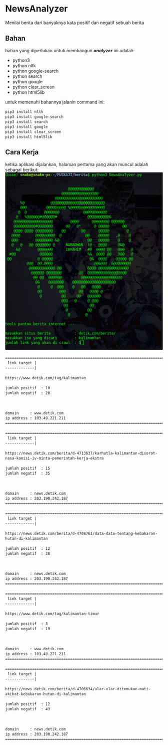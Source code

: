 # NewsAnalyzer
Menilai berita dari banyaknya kata positif dan negatif sebuah berita

## Bahan
bahan yang diperlukan untuk membangun ***analyzer*** ini adalah:
- python3
- python nltk
- python google-search
- python search
- python google
- python clear_screen
- python html5lib

untuk memenuhi bahannya jalanin command ini:
```
pip3 install nltk
pip3 install google-search
pip3 install search
pip3 install google
pip3 install clear_screen
pip3 install html5lib
```
## Cara Kerja
ketika aplikasi dijalankan, halaman pertama yang akan muncul adalah sebagai berikut:
   <br />
![Screenshot](1.png)

```
========================================================================
 link target |
-------------|

https://www.detik.com/tag/kalimantan

jumlah positif  : 10
jumlah negatif  : 20



domain     : www.detik.com
ip address : 103.49.221.211
========================================================================

========================================================================
 link target |
-------------|

https://news.detik.com/berita/d-4713637/karhutla-kalimantan-disorot-nasa-komisi-iv-minta-pemerintah-kerja-ekstra

jumlah positif  : 15
jumlah negatif  : 35



domain     : news.detik.com
ip address : 203.190.242.187
========================================================================

========================================================================
 link target |
-------------|

https://news.detik.com/berita/d-4708761/data-data-tentang-kebakaran-hutan-di-kalimantan

jumlah positif  : 12
jumlah negatif  : 38



domain     : news.detik.com
ip address : 203.190.242.187
========================================================================

========================================================================
 link target |
-------------|

https://www.detik.com/tag/kalimantan-timur

jumlah positif  : 3
jumlah negatif  : 19



domain     : www.detik.com
ip address : 103.49.221.211
========================================================================

========================================================================
 link target |
-------------|

https://news.detik.com/berita/d-4706634/ular-ular-ditemukan-mati-akibat-kebakaran-hutan-di-kalimantan

jumlah positif  : 12
jumlah negatif  : 43



domain     : news.detik.com
ip address : 203.190.242.187
========================================================================
```
